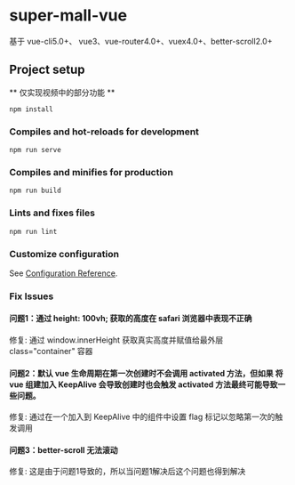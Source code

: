 # super-mall-vue 

基于 vue-cli5.0+、 vue3、vue-router4.0+、vuex4.0+、better-scroll2.0+

## Project setup

** 仅实现视频中的部分功能 **

```
npm install
```

### Compiles and hot-reloads for development
```
npm run serve
```

### Compiles and minifies for production
```
npm run build
```

### Lints and fixes files
```
npm run lint
```

### Customize configuration
See [Configuration Reference](https://cli.vuejs.org/config/).

### Fix Issues

#### 问题1：通过 height: 100vh; 获取的高度在 safari 浏览器中表现不正确

修复: 通过 window.innerHeight 获取真实高度并赋值给最外层 class="container" 容器

#### 问题2：默认 vue 生命周期在第一次创建时不会调用 activated 方法，但如果 将 vue 组建加入 KeepAlive 会导致创建时也会触发 activated 方法最终可能导致一些问题。

修复: 通过在一个加入到 KeepAlive 中的组件中设置 flag 标记以忽略第一次的触发调用

#### 问题3：better-scroll 无法滚动

修复: 这是由于问题1导致的，所以当问题1解决后这个问题也得到解决